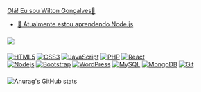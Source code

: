 <div align="center">
  <a href="https://github.com/Wilton-compactcode">
</div>
 
Olá! Eu sou Wilton Gonçalves👋

- 🌱 Atualmente estou aprendendo Node.js
###
![](https://camo.githubusercontent.com/992babdffd8c74a1502de375fbdf7e4d54773242/68747470733a2f2f6d656469612e67697068792e636f6d2f6d656469612f53576f536b4e36447854737a71494b4571762f67697068792e676966)


####

[![HTML5](https://img.shields.io/badge/HTML5-E34F26?style=for-the-badge&logo=html5&logoColor=white&link=https://github.com/BRdhanani)](https://github.com/BRdhanani) 
[![CSS3](https://img.shields.io/badge/CSS3-1572B6?style=for-the-badge&logo=css3&logoColor=white&link=https://github.com/BRdhanani)](https://github.com/BRdhanani) 
[![JavaScript](https://img.shields.io/badge/JavaScript-323330?style=for-the-badge&logo=javascript&logoColor=F7DF1E&link=https://github.com/BRdhanani)](https://github.com/BRdhanani) 
[![PHP](https://img.shields.io/badge/PHP-777BB4?style=for-the-badge&logo=php&logoColor=white&link=https://github.com/BRdhanani)](https://github.com/BRdhanani)
[![React](https://img.shields.io/badge/React-20232A?style=for-the-badge&logo=react&logoColor=61DAFB&link=https://github.com/BRdhanani)](https://github.com/BRdhanani)   
[![Nodejs](https://img.shields.io/badge/Node%20js-339933?style=for-the-badge&logo=nodedotjs&logoColor=white&logo=Node.js&link=https://github.com/BRdhanani)](https://github.com/BRdhanani) 
[![Bootstrap](https://img.shields.io/badge/-Bootstrap-563D7C?style=flat&logo=bootstrap&link=https://github.com/BRdhanani)](https://github.com/BRdhanani)
[![WordPress](https://img.shields.io/badge/-WordPress-blue?style=flat&logo=wordpress&link=https://github.com/BRdhanani)](https://github.com/BRdhanani)
[![MySQL](https://img.shields.io/badge/-MySQL-black?style=flat&logo=mysql&link=https://github.com/BRdhanani)](https://github.com/BRdhanani)
[![MongoDB](https://img.shields.io/badge/-MongoDB-FCA121?style=flat&logo=mongodb&link=https://github.com/BRdhanani)](https://gitlab.com/BRdhanani)
[![Git](https://img.shields.io/badge/-Git-black?style=flat&logo=git&link=https://github.com/BRdhanani)](https://github.com/BRdhanani) 

###
![Anurag's GitHub stats](https://github-readme-stats.vercel.app/api?username=anuraghazra&theme=dark&show_icons=true)

###

>
